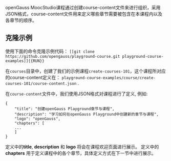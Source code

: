 openGauss MoocStudio课程通过创建course-content文件来进行组织，采用JSON格式，course-content文件用来定义哪些章节需要被包含在本课程内以及各章节的顺序。


## 克隆示例

使用下面的命令克隆示例代码：
`[[git clone https://github.com/opengauss/playground-course.git playground-course-examples]]{{RUN}}`

在`courses`目录中，创建了我们的示例课程`create-courses-101`，这个课程所对应的course-content定义在：
`playground-course-examples/course/create-courses-101/course-content.json` .

在`course-content`文件中，我们使用JSON格式对课程进行了定义, 例如:

```
{
    "title": "创建openGauss Playground章节与课程",
    "description": "学习如何在openGauss Playground中创建新的章节与课程",
    "logo": "openGauss",
    "chapters": [
    ...
    ]
}
```

定义中的**title**, **description** 和 **logo** 将会在课程欢迎页面进行展示。
定义中的 **chapters** 用于定义课程中的各个章节，具体定义方式在下一节中进行展示。
